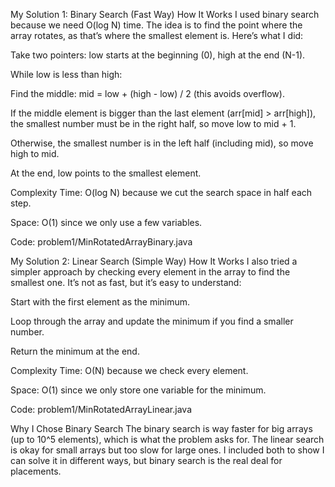 My Solution 1: Binary Search (Fast Way)
How It Works
I used binary search because we need O(log N) time. The idea is to find the point where the array rotates, as that’s where the smallest element is. Here’s what I did:

Take two pointers: low starts at the beginning (0), high at the end (N-1).

While low is less than high:

Find the middle: mid = low + (high - low) / 2 (this avoids overflow).

If the middle element is bigger than the last element (arr[mid] > arr[high]), the smallest number must be in the right half, so move low to mid + 1.

Otherwise, the smallest number is in the left half (including mid), so move high to mid.

At the end, low points to the smallest element.

Complexity
Time: O(log N) because we cut the search space in half each step.

Space: O(1) since we only use a few variables.

Code: problem1/MinRotatedArrayBinary.java

My Solution 2: Linear Search (Simple Way)
How It Works
I also tried a simpler approach by checking every element in the array to find the smallest one. It’s not as fast, but it’s easy to understand:

Start with the first element as the minimum.

Loop through the array and update the minimum if you find a smaller number.

Return the minimum at the end.

Complexity
Time: O(N) because we check every element.

Space: O(1) since we only store one variable for the minimum.

Code: problem1/MinRotatedArrayLinear.java

Why I Chose Binary Search
The binary search is way faster for big arrays (up to 10^5 elements), which is what the problem asks for. The linear search is okay for small arrays but too slow for large ones. I included both to show I can solve it in different ways, but binary search is the real deal for placements.